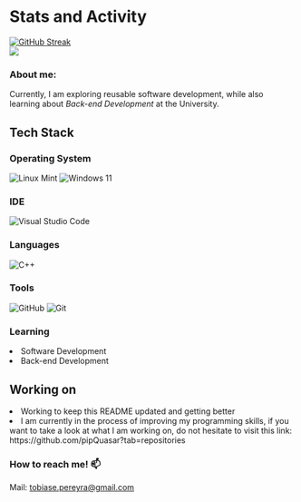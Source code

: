 # Stats and Activity

[![GitHub Streak](https://streak-stats.demolab.com/?user=pipQuasar&theme=shadow-red)](https://git.io/streak-stats)<br>
[![](https://visitcount.itsvg.in/api?id=pipQuasar&label=Views&color=4&icon=5&pretty=true)](https://visitcount.itsvg.in)

<h3>About me:</h3>
Currently, I am exploring reusable software development, while also learning about <i>Back-end Development</i> at the University.

<h2>Tech Stack</h2>
<h3>Operating System</h3> 

  ![Linux Mint](https://img.shields.io/badge/Linux%20Mint-87CF3E?style=for-the-badge&logo=Linux%20Mint&logoColor=white) ![Windows 11](https://img.shields.io/badge/Windows%2011-%230079d5.svg?style=for-the-badge&logo=Windows%2011&logoColor=white)
<h3>IDE</h3>

  ![Visual Studio Code](https://img.shields.io/badge/Visual%20Studio%20Code-0078d7.svg?style=for-the-badge&logo=visual-studio-code&logoColor=white)
<h3>Languages</h3>
  
 ![C++](https://img.shields.io/badge/c++-%2300599C.svg?style=for-the-badge&logo=c%2B%2B&logoColor=white) 
<h3>Tools</h3>

  ![GitHub](https://img.shields.io/badge/github-%23121011.svg?style=for-the-badge&logo=github&logoColor=white) ![Git](https://img.shields.io/badge/git-%23F05033.svg?style=for-the-badge&logo=git&logoColor=white)

<h3>Learning </h3>
  <li>Software Development<br></li>
  <li>Back-end Development</li>

<h2>Working on</h2>
  <li>Working to keep this README updated and getting better<br></li>
  <li>I am currently in the process of improving my programming skills, if you want to take a look at what I am working on, do not hesitate to visit this link:     
  https://github.com/pipQuasar?tab=repositories</li> 

<h3>How to reach me! 📫</h3>

Mail: tobiase.pereyra@gmail.com
